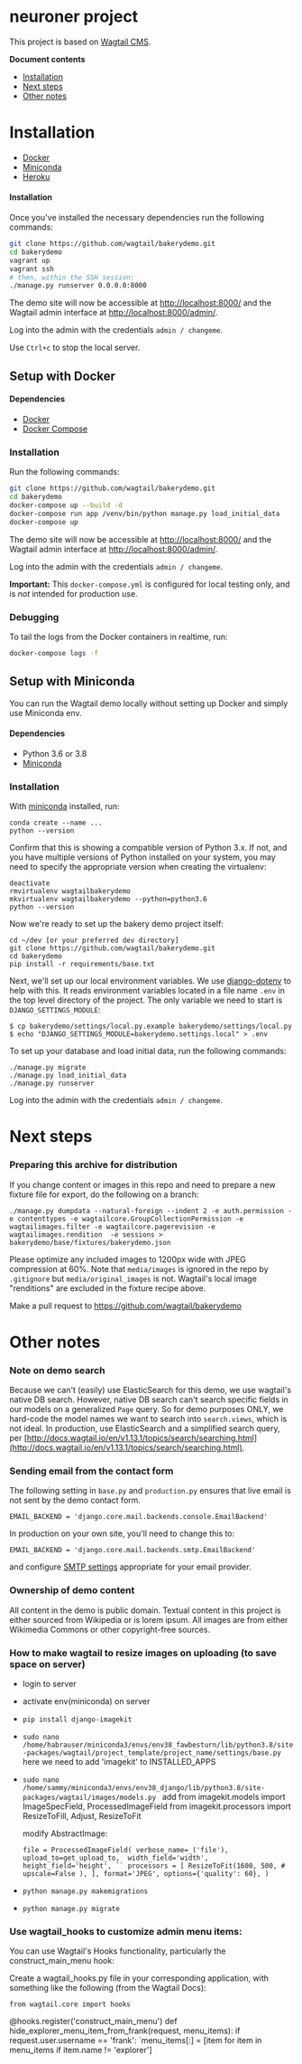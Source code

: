 neuroner project
=======================

This project is based on [Wagtail CMS](https://github.com/wagtail/wagtail).

**Document contents**

- [Installation](#installation)
- [Next steps](#next-steps)
- [Other notes](#other-notes)

# Installation


- [Docker](#setup-with-docker)
- [Miniconda](#setup-with-virtualenv)
- [Heroku](#deploy-to-heroku)


#### Installation
Once you've installed the necessary dependencies run the following commands:

```bash
git clone https://github.com/wagtail/bakerydemo.git
cd bakerydemo
vagrant up
vagrant ssh
# then, within the SSH session:
./manage.py runserver 0.0.0.0:8000
```

The demo site will now be accessible at [http://localhost:8000/](http://localhost:8000/) and the Wagtail admin
interface at [http://localhost:8000/admin/](http://localhost:8000/admin/).

Log into the admin with the credentials ``admin / changeme``.

Use `Ctrl+c` to stop the local server.

Setup with Docker
-----------------

#### Dependencies
* [Docker](https://docs.docker.com/engine/installation/)
* [Docker Compose](https://docs.docker.com/compose/install/)

### Installation
Run the following commands:

```bash
git clone https://github.com/wagtail/bakerydemo.git
cd bakerydemo
docker-compose up --build -d
docker-compose run app /venv/bin/python manage.py load_initial_data
docker-compose up
```

The demo site will now be accessible at [http://localhost:8000/](http://localhost:8000/) and the Wagtail admin
interface at [http://localhost:8000/admin/](http://localhost:8000/admin/).

Log into the admin with the credentials ``admin / changeme``.

**Important:** This `docker-compose.yml` is configured for local testing only, and is _not_ intended for production use.

### Debugging
To tail the logs from the Docker containers in realtime, run:

```bash
docker-compose logs -f
```

Setup with Miniconda
---------------------
You can run the Wagtail demo locally without setting up Docker and simply use Miniconda env.

#### Dependencies
* Python 3.6 or 3.8
* [Miniconda](https://virtualenv.pypa.io/en/stable/installation/)

### Installation

With [miniconda](https://virtualenvwrapper.readthedocs.io/en/latest/)
installed, run:

    conda create --name ...
    python --version

Confirm that this is showing a compatible version of Python 3.x. If not, and you have multiple versions of Python installed on your system, you may need to specify the appropriate version when creating the virtualenv:

    deactivate
    rmvirtualenv wagtailbakerydemo
    mkvirtualenv wagtailbakerydemo --python=python3.6
    python --version

Now we're ready to set up the bakery demo project itself:

    cd ~/dev [or your preferred dev directory]
    git clone https://github.com/wagtail/bakerydemo.git
    cd bakerydemo
    pip install -r requirements/base.txt

Next, we'll set up our local environment variables. We use [django-dotenv](https://github.com/jpadilla/django-dotenv)
to help with this. It reads environment variables located in a file name `.env` in the top level directory of the project. The only variable we need to start is `DJANGO_SETTINGS_MODULE`:

    $ cp bakerydemo/settings/local.py.example bakerydemo/settings/local.py
    $ echo "DJANGO_SETTINGS_MODULE=bakerydemo.settings.local" > .env

To set up your database and load initial data, run the following commands:

    ./manage.py migrate
    ./manage.py load_initial_data
    ./manage.py runserver

Log into the admin with the credentials ``admin / changeme``.

# Next steps


### Preparing this archive for distribution

If you change content or images in this repo and need to prepare a new fixture file for export, do the following on a branch:

`./manage.py dumpdata --natural-foreign --indent 2 -e auth.permission -e contenttypes -e wagtailcore.GroupCollectionPermission -e wagtailimages.filter -e wagtailcore.pagerevision -e wagtailimages.rendition  -e sessions > bakerydemo/base/fixtures/bakerydemo.json`

Please optimize any included images to 1200px wide with JPEG compression at 60%. Note that `media/images` is ignored in the repo by `.gitignore` but `media/original_images` is not. Wagtail's local image "renditions" are excluded in the fixture recipe above.

Make a pull request to https://github.com/wagtail/bakerydemo

# Other notes

### Note on demo search

Because we can't (easily) use ElasticSearch for this demo, we use wagtail's native DB search.
However, native DB search can't search specific fields in our models on a generalized `Page` query.
So for demo purposes ONLY, we hard-code the model names we want to search into `search.views`, which is
not ideal. In production, use ElasticSearch and a simplified search query, per
[http://docs.wagtail.io/en/v1.13.1/topics/search/searching.html](http://docs.wagtail.io/en/v1.13.1/topics/search/searching.html).

### Sending email from the contact form

The following setting in `base.py` and `production.py` ensures that live email is not sent by the demo contact form.

`EMAIL_BACKEND = 'django.core.mail.backends.console.EmailBackend'`

In production on your own site, you'll need to change this to:

`EMAIL_BACKEND = 'django.core.mail.backends.smtp.EmailBackend'`

and configure [SMTP settings](https://docs.djangoproject.com/en/1.10/topics/email/#smtp-backend) appropriate for your email provider.

### Ownership of demo content

All content in the demo is public domain. Textual content in this project is either sourced from Wikipedia or is lorem ipsum. All images are from either Wikimedia Commons or other copyright-free sources.


### How to make wagtail to resize images on uploading (to save space on server)

- login to server
- activate env(miniconda) on server
- `pip install django-imagekit`
- `sudo nano /home/habrauser/miniconda3/envs/env38_fawbesturn/lib/python3.8/site-packages/wagtail/project_template/project_name/settings/base.py`
  here we need to add 'imagekit' to INSTALLED_APPS
  
- `sudo nano /home/sammy/miniconda3/envs/env38_django/lib/python3.8/site-packages/wagtail/images/models.py `
  add 
     from imagekit.models import ImageSpecField, ProcessedImageField
     from imagekit.processors import ResizeToFill, Adjust, ResizeToFit
     
  modify AbstractImage:
  
    `file = ProcessedImageField(
        verbose_name=_('file'), 
        upload_to=get_upload_to, 
        width_field='width', 
        height_field='height',
        ``
        processors = [
                     ResizeToFit(1600, 500,
                                 # upscale=False
                                 ),
                 ],
        format='JPEG',
        options={'quality': 60},
    )`
    
- `python manage.py makemigrations`
- `python manage.py migrate`
  
  
  
  
  
### Use wagtail_hooks to customize admin menu items:

You can use Wagtail's Hooks functionality, particularly the construct_main_menu hook:

Create a wagtail_hooks.py file in your corresponding application, with something like the following (from the Wagtail Docs):

`from wagtail.core import hooks`

@hooks.register('construct_main_menu')
def hide_explorer_menu_item_from_frank(request, menu_items):
  if request.user.username == 'frank':
    `menu_items[:] = [item for item in menu_items if item.name != 'explorer']

  